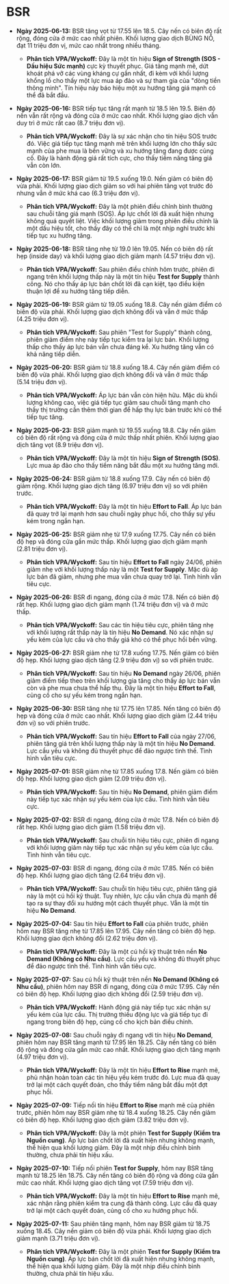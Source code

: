 # BSR

-   **Ngày 2025-06-13:** BSR tăng vọt từ 17.55 lên 18.5. Cây nến có biên độ rất rộng, đóng cửa ở mức cao nhất phiên. Khối lượng giao dịch BÙNG NỔ, đạt 11 triệu đơn vị, mức cao nhất trong nhiều tháng.

    -   **Phân tích VPA/Wyckoff:** Đây là một tín hiệu **Sign of Strength (SOS - Dấu hiệu Sức mạnh)** cực kỳ thuyết phục. Giá tăng mạnh mẽ, dứt khoát phá vỡ các vùng kháng cự gần nhất, đi kèm với khối lượng khổng lồ cho thấy một lực mua áp đảo và sự tham gia của "dòng tiền thông minh". Tín hiệu này báo hiệu một xu hướng tăng giá mạnh có thể đã bắt đầu.

-   **Ngày 2025-06-16:** BSR tiếp tục tăng rất mạnh từ 18.5 lên 19.5. Biên độ nến vẫn rất rộng và đóng cửa ở mức cao nhất. Khối lượng giao dịch vẫn duy trì ở mức rất cao (8.7 triệu đơn vị).
    -   **Phân tích VPA/Wyckoff:** Đây là sự xác nhận cho tín hiệu SOS trước đó. Việc giá tiếp tục tăng mạnh mẽ trên khối lượng lớn cho thấy sức mạnh của phe mua là bền vững và xu hướng tăng đang được củng cố. Đây là hành động giá rất tích cực, cho thấy tiềm năng tăng giá vẫn còn lớn.
-   **Ngày 2025-06-17:** BSR giảm từ 19.5 xuống 19.0. Nến giảm có biên độ vừa phải. Khối lượng giao dịch giảm so với hai phiên tăng vọt trước đó nhưng vẫn ở mức khá cao (6.3 triệu đơn vị).
    -   **Phân tích VPA/Wyckoff:** Đây là một phiên điều chỉnh bình thường sau chuỗi tăng giá mạnh (SOS). Áp lực chốt lời đã xuất hiện nhưng không quá quyết liệt. Việc khối lượng giảm trong phiên điều chỉnh là một dấu hiệu tốt, cho thấy đây có thể chỉ là một nhịp nghỉ trước khi tiếp tục xu hướng tăng.
-   **Ngày 2025-06-18:** BSR tăng nhẹ từ 19.0 lên 19.05. Nến có biên độ rất hẹp (inside day) và khối lượng giao dịch giảm mạnh (4.57 triệu đơn vị).
    -   **Phân tích VPA/Wyckoff:** Sau phiên điều chỉnh hôm trước, phiên đi ngang trên khối lượng thấp này là một tín hiệu **Test for Supply** thành công. Nó cho thấy áp lực bán chốt lời đã cạn kiệt, tạo điều kiện thuận lợi để xu hướng tăng tiếp diễn.
- **Ngày 2025-06-19:** BSR giảm từ 19.05 xuống 18.8. Cây nến giảm điểm có biên độ vừa phải. Khối lượng giao dịch không đổi và vẫn ở mức thấp (4.25 triệu đơn vị).
    - **Phân tích VPA/Wyckoff:** Sau phiên "Test for Supply" thành công, phiên giảm điểm nhẹ này tiếp tục kiểm tra lại lực bán. Khối lượng thấp cho thấy áp lực bán vẫn chưa đáng kể. Xu hướng tăng vẫn có khả năng tiếp diễn.
- **Ngày 2025-06-20:** BSR giảm từ 18.8 xuống 18.4. Cây nến giảm điểm có biên độ vừa phải. Khối lượng giao dịch không đổi và vẫn ở mức thấp (5.14 triệu đơn vị).
    - **Phân tích VPA/Wyckoff:** Áp lực bán vẫn còn hiện hữu. Mặc dù khối lượng không cao, việc giá tiếp tục giảm sau chuỗi tăng mạnh cho thấy thị trường cần thêm thời gian để hấp thụ lực bán trước khi có thể tiếp tục tăng.
- **Ngày 2025-06-23:** BSR giảm mạnh từ 19.55 xuống 18.8. Cây nến giảm có biên độ rất rộng và đóng cửa ở mức thấp nhất phiên. Khối lượng giao dịch tăng vọt (8.9 triệu đơn vị).
    - **Phân tích VPA/Wyckoff:** Đây là một tín hiệu **Sign of Strength (SOS)**. Lực mua áp đảo cho thấy tiềm năng bắt đầu một xu hướng tăng mới.
- **Ngày 2025-06-24:** BSR giảm từ 18.8 xuống 17.9. Cây nến có biên độ giảm rộng. Khối lượng giao dịch tăng (6.97 triệu đơn vị) so với phiên trước.
    - **Phân tích VPA/Wyckoff:** Đây là một tín hiệu **Effort to Fall**. Áp lực bán đã quay trở lại mạnh hơn sau chuỗi ngày phục hồi, cho thấy sự yếu kém trong ngắn hạn.
- **Ngày 2025-06-25:** BSR giảm nhẹ từ 17.9 xuống 17.75. Cây nến có biên độ hẹp và đóng cửa gần mức thấp. Khối lượng giao dịch giảm mạnh (2.81 triệu đơn vị).
    - **Phân tích VPA/Wyckoff:** Sau tín hiệu **Effort to Fall** ngày 24/06, phiên giảm nhẹ với khối lượng thấp này là một **Test for Supply**. Mặc dù áp lực bán đã giảm, nhưng phe mua vẫn chưa quay trở lại. Tình hình vẫn tiêu cực.
- **Ngày 2025-06-26:** BSR đi ngang, đóng cửa ở mức 17.8. Nến có biên độ rất hẹp. Khối lượng giao dịch giảm mạnh (1.74 triệu đơn vị) và ở mức thấp.
    - **Phân tích VPA/Wyckoff:** Sau các tín hiệu tiêu cực, phiên tăng nhẹ với khối lượng rất thấp này là tín hiệu **No Demand**. Nó xác nhận sự yếu kém của lực cầu và cho thấy giá khó có thể phục hồi bền vững.
- **Ngày 2025-06-27:** BSR giảm nhẹ từ 17.8 xuống 17.75. Nến giảm có biên độ hẹp. Khối lượng giao dịch tăng (2.9 triệu đơn vị) so với phiên trước.
    - **Phân tích VPA/Wyckoff:** Sau tín hiệu **No Demand** ngày 26/06, phiên giảm điểm tiếp theo trên khối lượng gia tăng cho thấy áp lực bán vẫn còn và phe mua chưa thể hấp thụ. Đây là một tín hiệu **Effort to Fall**, củng cố cho sự yếu kém trong ngắn hạn.
- **Ngày 2025-06-30:** BSR tăng nhẹ từ 17.75 lên 17.85. Nến tăng có biên độ hẹp và đóng cửa ở mức cao nhất. Khối lượng giao dịch giảm (2.44 triệu đơn vị) so với phiên trước.
    - **Phân tích VPA/Wyckoff:** Sau tín hiệu **Effort to Fall** của ngày 27/06, phiên tăng giá trên khối lượng thấp này là một tín hiệu **No Demand**. Lực cầu yếu và không đủ thuyết phục để đảo ngược tình thế. Tình hình vẫn tiêu cực.
- **Ngày 2025-07-01:** BSR giảm nhẹ từ 17.85 xuống 17.8. Nến giảm có biên độ hẹp. Khối lượng giao dịch giảm (2.09 triệu đơn vị).
    - **Phân tích VPA/Wyckoff:** Sau tín hiệu **No Demand**, phiên giảm điểm này tiếp tục xác nhận sự yếu kém của lực cầu. Tình hình vẫn tiêu cực.
- **Ngày 2025-07-02:** BSR đi ngang, đóng cửa ở mức 17.8. Nến có biên độ rất hẹp. Khối lượng giao dịch giảm (1.58 triệu đơn vị).
    - **Phân tích VPA/Wyckoff:** Sau chuỗi tín hiệu tiêu cực, phiên đi ngang với khối lượng giảm này tiếp tục xác nhận sự yếu kém của lực cầu. Tình hình vẫn tiêu cực.
- **Ngày 2025-07-03:** BSR đi ngang, đóng cửa ở mức 17.85. Nến có biên độ hẹp. Khối lượng giao dịch tăng (2.64 triệu đơn vị).
    - **Phân tích VPA/Wyckoff:** Sau chuỗi tín hiệu tiêu cực, phiên tăng giá này là một cú hồi kỹ thuật. Tuy nhiên, lực cầu vẫn chưa đủ mạnh để tạo ra sự thay đổi xu hướng một cách thuyết phục. Vẫn là một tín hiệu **No Demand**.
- **Ngày 2025-07-04:** Sau tín hiệu **Effort to Fall** của phiên trước, phiên hôm nay BSR tăng nhẹ từ 17.85 lên 17.95. Cây nến tăng có biên độ hẹp. Khối lượng giao dịch không đổi (2.62 triệu đơn vị).
    - **Phân tích VPA/Wyckoff:** Đây là một cú hồi kỹ thuật trên nền **No Demand (Không có Nhu cầu)**. Lực cầu yếu và không đủ thuyết phục để đảo ngược tình thế. Tình hình vẫn tiêu cực.
- **Ngày 2025-07-07:** Sau cú hồi kỹ thuật trên nền **No Demand (Không có Nhu cầu)**, phiên hôm nay BSR đi ngang, đóng cửa ở mức 17.95. Cây nến có biên độ hẹp. Khối lượng giao dịch không đổi (2.59 triệu đơn vị).
    - **Phân tích VPA/Wyckoff:** Hành động giá này tiếp tục xác nhận sự yếu kém của lực cầu. Thị trường thiếu động lực và giá tiếp tục đi ngang trong biên độ hẹp, củng cố cho kịch bản điều chỉnh.
- **Ngày 2025-07-08:** Sau chuỗi ngày đi ngang với tín hiệu **No Demand**, phiên hôm nay BSR tăng mạnh từ 17.95 lên 18.25. Cây nến tăng có biên độ rộng và đóng cửa gần mức cao nhất. Khối lượng giao dịch tăng mạnh (4.97 triệu đơn vị).
    - **Phân tích VPA/Wyckoff:** Đây là một tín hiệu **Effort to Rise** mạnh mẽ, phủ nhận hoàn toàn các tín hiệu yếu kém trước đó. Lực mua đã quay trở lại một cách quyết đoán, cho thấy tiềm năng bắt đầu một đợt phục hồi.
- **Ngày 2025-07-09:** Tiếp nối tín hiệu **Effort to Rise** mạnh mẽ của phiên trước, phiên hôm nay BSR giảm nhẹ từ 18.4 xuống 18.25. Cây nến giảm có biên độ hẹp. Khối lượng giao dịch giảm (3.82 triệu đơn vị).
    - **Phân tích VPA/Wyckoff:** Đây là một phiên **Test for Supply (Kiểm tra Nguồn cung)**. Áp lực bán chốt lời đã xuất hiện nhưng không mạnh, thể hiện qua khối lượng giảm. Đây là một nhịp điều chỉnh bình thường, chưa phải tín hiệu xấu.
- **Ngày 2025-07-10:** Tiếp nối phiên **Test for Supply**, hôm nay BSR tăng mạnh từ 18.25 lên 18.75. Cây nến tăng có biên độ rộng và đóng cửa gần mức cao nhất. Khối lượng giao dịch tăng vọt (7.59 triệu đơn vị).
    - **Phân tích VPA/Wyckoff:** Đây là một tín hiệu **Effort to Rise** mạnh mẽ, xác nhận rằng phiên kiểm tra cung đã thành công. Lực cầu đã quay trở lại một cách quyết đoán, củng cố cho xu hướng phục hồi.
- **Ngày 2025-07-11:** Sau phiên tăng mạnh, hôm nay BSR giảm từ 18.75 xuống 18.45. Cây nến giảm có biên độ vừa phải. Khối lượng giao dịch giảm mạnh (3.71 triệu đơn vị).
    - **Phân tích VPA/Wyckoff:** Đây là một phiên **Test for Supply (Kiểm tra Nguồn cung)**. Áp lực bán chốt lời đã xuất hiện nhưng không mạnh, thể hiện qua khối lượng giảm. Đây là một nhịp điều chỉnh bình thường, chưa phải tín hiệu xấu.


